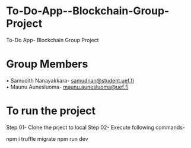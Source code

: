 # To-Do-App--Blockchain-Group-Project
To-Do App- Blockchain Group Project

# Group Members
•	Samudith Nanayakkara- samudnan@student.uef.fi <br/>
•	Maunu Aunesluoma- maunu.aunesluoma@uef.fi

# To run the project
Step 01- Clone the prject to local
Step 02- Execute following commands-

npm i
truffle migrate
npm run dev
